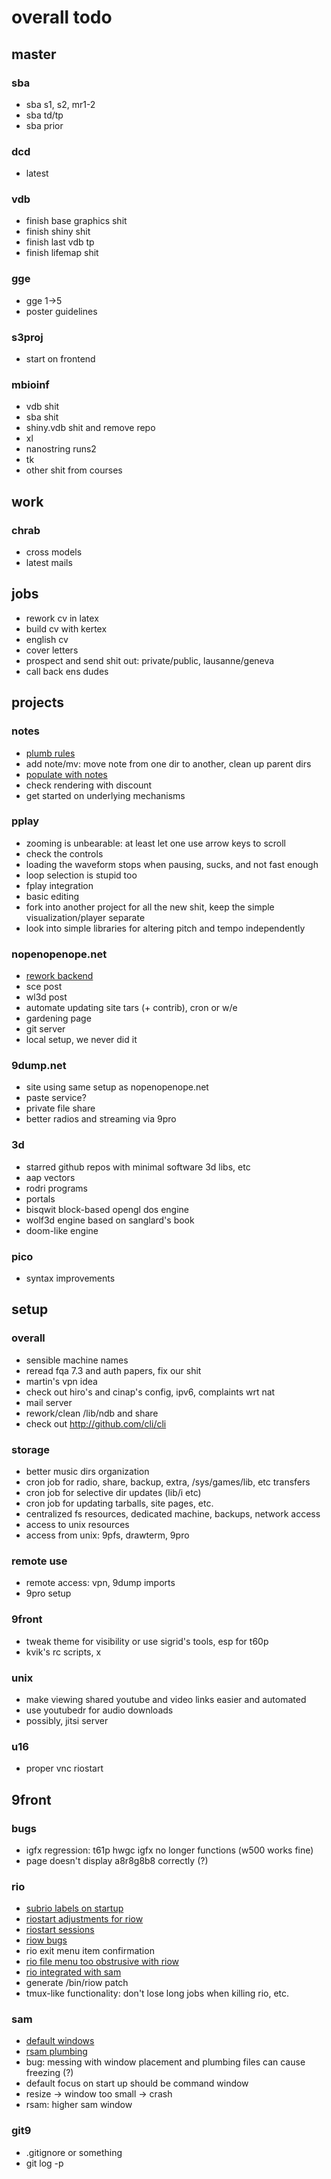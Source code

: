 # overall todo

## master

### sba

- sba s1, s2, mr1-2
- sba td/tp
- sba prior

### dcd

- latest

### vdb

- finish base graphics shit
- finish shiny shit
- finish last vdb tp
- finish lifemap shit

### gge

- gge 1->5
- poster guidelines

### s3proj

- start on frontend

### mbioinf

- vdb shit
- sba shit
- shiny.vdb shit and remove repo
- xl
- nanostring runs2
- tk
- other shit from courses



## work

### chrab

- cross models
- latest mails



## jobs

- rework cv in latex
- build cv with kertex
- english cv
- cover letters
- prospect and send shit out: private/public, lausanne/geneva
- call back ens dudes



## projects

### notes

- [plumb rules](proj/notes/plumb)
- add note/mv: move note from one dir to another, clean up parent dirs
- [populate with notes](proj/notes/populate)
- check rendering with discount
- get started on underlying mechanisms

### pplay

- zooming is unbearable: at least let one use arrow keys to scroll
- check the controls
- loading the waveform stops when pausing, sucks, and not fast enough
- loop selection is stupid too
- fplay integration
- basic editing
- fork into another project for all the new shit,
keep the simple visualization/player separate
- look into simple libraries for altering pitch and tempo independently

### nopenopenope.net

- [rework backend](proj/nopenopenope/backend)
- sce post
- wl3d post
- automate updating site tars (+ contrib), cron or w/e
- gardening page
- git server
- local setup, we never did it

### 9dump.net

- site using same setup as nopenopenope.net
- paste service?
- private file share
- better radios and streaming via 9pro

### 3d

- starred github repos with minimal software 3d libs, etc
- aap vectors
- rodri programs
- portals
- bisqwit block-based opengl dos engine
- wolf3d engine based on sanglard's book
- doom-like engine

### pico

- syntax improvements



## setup

### overall

- sensible machine names
- reread fqa 7.3 and auth papers, fix our shit
- martin's vpn idea
- check out hiro's and cinap's config, ipv6, complaints wrt nat
- mail server
- rework/clean /lib/ndb and share
- check out http://github.com/cli/cli

### storage

- better music dirs organization
- cron job for radio, share, backup, extra, /sys/games/lib, etc transfers
- cron job for selective dir updates (lib/i etc)
- cron job for updating tarballs, site pages, etc.
- centralized fs resources, dedicated machine, backups, network access
- access to unix resources
- access from unix: 9pfs, drawterm, 9pro

### remote use

- remote access: vpn, 9dump imports
- 9pro setup

### 9front

- tweak theme for visibility or use sigrid's tools, esp for t60p
- kvik's rc scripts, x

### unix

- make viewing shared youtube and video links easier and automated
- use youtubedr for audio downloads
- possibly, jitsi server

### u16

- proper vnc riostart



## 9front

### bugs

- igfx regression: t61p hwgc igfx no longer functions (w500 works fine)
- page doesn't display a8r8g8b8 correctly (?)

### rio

- [subrio labels on startup](9front/rio/subrio.labels)
- [riostart adjustments for riow](9front/rio/riostart)
- [riostart sessions](9front/rio/riostart.sessions)
- [riow bugs](9front/rio/riow)
- rio exit menu item confirmation
- [rio file menu too obstrusive with riow](9front/rio/riow.filemenu)
- [rio integrated with sam](9front/rio/rio+sam)
- generate /bin/riow patch
- tmux-like functionality: don't lose long jobs when killing rio, etc.

### sam

- [default windows](9front/sam/windows)
- [rsam plumbing](9front/sam/rsam.plumb)
- bug: messing with window placement and plumbing files
can cause freezing (?)
- default focus on start up should be command window
- resize -> window too small -> crash
- rsam: higher sam window

### git9

- .gitignore or something
- git log -p
